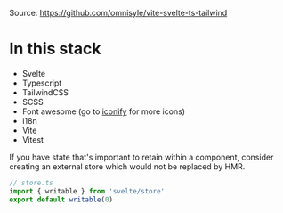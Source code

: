 Source: https://github.com/omnisyle/vite-svelte-ts-tailwind

# In this stack

* Svelte
* Typescript
* TailwindCSS
* SCSS
* Font awesome (go to [iconify](https://icon-sets.iconify.design/) for more icons)
* i18n
* Vite
* Vitest

If you have state that's important to retain within a component, consider creating an external store which would not be replaced by HMR.

```ts
// store.ts
import { writable } from 'svelte/store'
export default writable(0)
```


